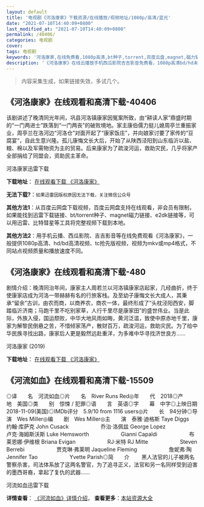 ```yaml
---
layout: default
title: '电视剧《河洛康家》下载资源/在线播放/视频地址/1080p/高清/蓝光'
date: "2021-07-10T14:40:09+0800"
last_modified_at: "2021-07-10T14:40:09+0800"
permalink: /40406/
categories: 电视剧
cover:
tags: 电视剧
keywords: '河洛康家,在线免费看,1080p高清,bt种子,torrent,百度云盘,magnet,磁力链,迅雷下载资源'
description: '《河洛康家》在线云播放手机西瓜影院吉吉影音免费看，1080p高清bd/hd未删减完整版和tc抢先枪版，mkv/mp4格式，附带bt/torrent种子、magnet/磁力链、百度云盘、网盘资源迅雷下载链接'
---
```


>内容采集生成，如果链接失效，多试几个。


## 《河洛康家》在线观看和高清下载-40406

该剧讲述了晚清同光年间，巩县河洛镇康家因冤案所致，由&ldquo;耕读人家”鼎盛时期的&ldquo;一门两进士”跌落到&ldquo;一门两丧&rdquo;的破败境地。家主康伯儒力挺儿媳周亭兰重振家业，周亭兰在洛河边&ldquo;河洛仓&rdquo;对面开起了“康家饭庄”，并向娘家讨要了家传的&ldquo;豆腐宴&ldquo;，自此生意兴隆。孤儿康悔文长大后，开始了从陕西泾阳到山东临沂以盐、粮、棉以及军需物资为主的贸易。后来康家为了疏浚河运，救助灾民，几乎将家产全部捐给了同盟会，资助民主革命。


河洛康家迅雷下载

**下载地址**： [在线观看下载 《河洛康家》](https://www.993dy.com//vod-detail-id-11885.html) 


**无法下载?**：`如果迅雷因版权原因无法下载，关注微信公众号 `

**其他方法1**：从百度云网盘下载视频，百度云网盘支持在线观看，非会员有限制，如果能找到迅雷下载链接、bt/torrent种子、magnet磁力链接、e2dk链接等，可以用迅雷、比特彗星等工具将完整视频下载到本地。

**其他方法2**：用手机云播、西瓜影院、吉吉影音等在线免费观看《河洛康家》，一般提供1080p高清、hd/bd高清视频、tc抢先版视频，视频为mkv或mp4格式，不同站点视频质量和播放速度不同。


## 《河洛康家》在线观看和高清下载-480

剧情介绍：晚清同治年间，康家主人周若兰以河洛镇康家店起家，几经曲折，终于使康家店成为河洛一带赫赫有名的行旅客栈。及至幼子康悔文长大成人，其秉承“留余”古训，由农而商，以商养农，商农一体，最终形成了“头枕泾阳西安，脚踏临沂济南；马跑千里不吃别家草，人行千里尽是康家田”的盛世伟业。当是此际，外族入侵，国运颓败，中华大地风雨如晦，黄河泛滥，致使中原赤地千里，康家为解黎民倒悬之苦，不惜倾家荡产，散财百万，疏浚河运，救助灾民。为了给中华民族寻找出路，康家后人更是毅然远赴重洋，为多难中华寻找济世良方……


河洛康家 (2019)

**下载地址**： [在线观看下载 《河洛康家》](https://www.btbtdy.me/btdy/dy16710.html) 


## 《河流如血》在线观看和高清下载-15509

◎译　　名　河流如血◎片　　名　River Runs Red◎年　　代　2018◎产　　地　美国◎类　　别　惊悚 / 犯罪◎语　　言　英语◎字　　幕　中字◎上映日期　2018-11-09(美国)◎IMDb评分　5.9/10 from 1116 users◎片　　长　94分钟◎导　　演　Wes Miller◎编　　剧　Wes Miller◎主　　演　泰雅·迪格斯 Taye Diggs　　　　　　约翰·库萨克 John Cusack　　　　　　乔治·洛佩兹 George Lopez　　　　　　卢克·海姆斯沃斯 Luke Hemsworth　　　　　　Gianni Capaldi　　　　　　布莱恩娜·伊维根 Briana Evigan　　　　　　RJ·米特 RJ Mitte　　　　　　Steven Berrebi　　　　　　贾克琳·弗莱明 Jaqueline Fleming　　　　　　詹妮弗·陶 Jennifer Tao　　　　　　Yvette Parish◎简　　介 　　黑人法官的儿子被两名警察杀害，司法体系放了这两名警官，为了追寻正义，法官和另一名同样受到迫害的墨西哥裔，拿起了复仇的武器……


河流如血迅雷下载

**详情查看**： [《河流如血》详情介绍](/movie/15509/)， **查看更多**：[本站资源大全](/movie/t/all/)

